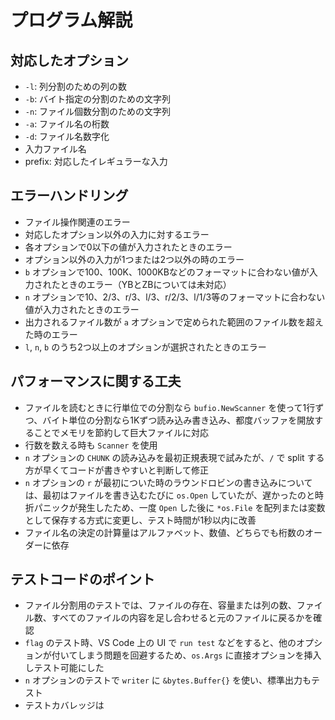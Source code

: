 # プログラム解説

## 対応したオプション

- `-l`: 列分割のための列の数
- `-b`: バイト指定の分割のための文字列
- `-n`: ファイル個数分割のための文字列
- `-a`: ファイル名の桁数
- `-d`: ファイル名数字化
- 入力ファイル名
- prefix: 対応したイレギュラーな入力

## エラーハンドリング

- ファイル操作関連のエラー
- 対応したオプション以外の入力に対するエラー
- 各オプションで0以下の値が入力されたときのエラー
- オプション以外の入力が1つまたは2つ以外の時のエラー
- `b` オプションで100、100K、1000KBなどのフォーマットに合わない値が入力されたときのエラー（YBとZBについては未対応）
- `n` オプションで10、2/3、r/3、l/3、r/2/3、l/1/3等のフォーマットに合わない値が入力されたときのエラー
- 出力されるファイル数が `a` オプションで定められた範囲のファイル数を超えた時のエラー
- `l`, `n`, `b` のうち2つ以上のオプションが選択されたときのエラー

## パフォーマンスに関する工夫

- ファイルを読むときに行単位での分割なら `bufio.NewScanner` を使って1行ずつ、バイト単位の分割なら1Kずつ読み込み書き込み、都度バッファを開放することでメモリを節約して巨大ファイルに対応
- 行数を数える時も `Scanner` を使用
- `n` オプションの `CHUNK` の読み込みを最初正規表現で試みたが、`/` で split する方が早くてコードが書きやすいと判断して修正
- `n` オプションの `r` が最初についた時のラウンドロビンの書き込みについては、最初はファイルを書き込むたびに `os.Open` していたが、遅かったのと時折パニックが発生したため、一度 `Open` した後に `*os.File` を配列または変数として保存する方式に変更し、テスト時間が1秒以内に改善
- ファイル名の決定の計算量はアルファベット、数値、どちらでも桁数のオーダーに依存

## テストコードのポイント

- ファイル分割用のテストでは、ファイルの存在、容量または列の数、ファイル数、すべてのファイルの内容を足し合わせると元のファイルに戻るかを確認
- `flag` のテスト時、VS Code 上の UI で `run test` などをすると、他のオプションが付いてしまう問題を回避するため、`os.Args` に直接オプションを挿入しテスト可能にした
- `n` オプションのテストで `writer` に `&bytes.Buffer{}` を使い、標準出力もテスト
- テストカバレッジは 
